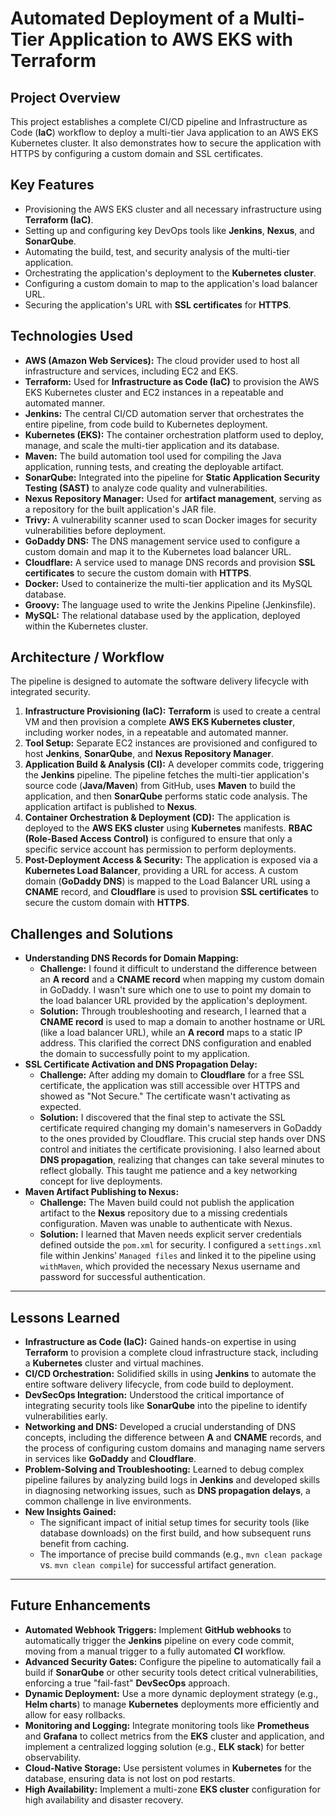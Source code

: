 # Automated Deployment of a Multi-Tier Application to AWS EKS with Terraform

## Project Overview

This project establishes a complete CI/CD pipeline and Infrastructure as Code (**IaC**) workflow to deploy a multi-tier Java application to an AWS EKS Kubernetes cluster. It also demonstrates how to secure the application with HTTPS by configuring a custom domain and SSL certificates.

## Key Features

* Provisioning the AWS EKS cluster and all necessary infrastructure using **Terraform (IaC)**.
* Setting up and configuring key DevOps tools like **Jenkins**, **Nexus**, and **SonarQube**.
* Automating the build, test, and security analysis of the multi-tier application.
* Orchestrating the application's deployment to the **Kubernetes cluster**.
* Configuring a custom domain to map to the application's load balancer URL.
* Securing the application's URL with **SSL certificates** for **HTTPS**.


## Technologies Used

* **AWS (Amazon Web Services):** The cloud provider used to host all infrastructure and services, including EC2 and EKS.
* **Terraform:** Used for **Infrastructure as Code (IaC)** to provision the AWS EKS Kubernetes cluster and EC2 instances in a repeatable and automated manner.
* **Jenkins:** The central CI/CD automation server that orchestrates the entire pipeline, from code build to Kubernetes deployment.
* **Kubernetes (EKS):** The container orchestration platform used to deploy, manage, and scale the multi-tier application and its database.
* **Maven:** The build automation tool used for compiling the Java application, running tests, and creating the deployable artifact.
* **SonarQube:** Integrated into the pipeline for **Static Application Security Testing (SAST)** to analyze code quality and vulnerabilities.
* **Nexus Repository Manager:** Used for **artifact management**, serving as a repository for the built application's JAR file.
* **Trivy:** A vulnerability scanner used to scan Docker images for security vulnerabilities before deployment.
* **GoDaddy DNS:** The DNS management service used to configure a custom domain and map it to the Kubernetes load balancer URL.
* **Cloudflare:** A service used to manage DNS records and provision **SSL certificates** to secure the custom domain with **HTTPS**.
* **Docker:** Used to containerize the multi-tier application and its MySQL database.
* **Groovy:** The language used to write the Jenkins Pipeline (Jenkinsfile).
* **MySQL:** The relational database used by the application, deployed within the Kubernetes cluster.



## Architecture / Workflow

The pipeline is designed to automate the software delivery lifecycle with integrated security.

1.  **Infrastructure Provisioning (IaC):** **Terraform** is used to create a central VM and then provision a complete **AWS EKS Kubernetes cluster**, including worker nodes, in a repeatable and automated manner.
2.  **Tool Setup:** Separate EC2 instances are provisioned and configured to host **Jenkins**, **SonarQube**, and **Nexus Repository Manager**.
3.  **Application Build & Analysis (CI):** A developer commits code, triggering the **Jenkins** pipeline. The pipeline fetches the multi-tier application's source code (**Java/Maven**) from GitHub, uses **Maven** to build the application, and then **SonarQube** performs static code analysis. The application artifact is published to **Nexus**.
4.  **Container Orchestration & Deployment (CD):** The application is deployed to the **AWS EKS cluster** using **Kubernetes** manifests. **RBAC (Role-Based Access Control)** is configured to ensure that only a specific service account has permission to perform deployments.
5.  **Post-Deployment Access & Security:** The application is exposed via a **Kubernetes Load Balancer**, providing a URL for access. A custom domain (**GoDaddy DNS**) is mapped to the Load Balancer URL using a **CNAME** record, and **Cloudflare** is used to provision **SSL certificates** to secure the custom domain with **HTTPS**.














## Challenges and Solutions

* **Understanding DNS Records for Domain Mapping:**
    * **Challenge:** I found it difficult to understand the difference between an **A record** and a **CNAME record** when mapping my custom domain in GoDaddy. I wasn't sure which one to use to point my domain to the load balancer URL provided by the application's deployment.
    * **Solution:** Through troubleshooting and research, I learned that a **CNAME record** is used to map a domain to another hostname or URL (like a load balancer URL), while an **A record** maps to a static IP address. This clarified the correct DNS configuration and enabled the domain to successfully point to my application.
* **SSL Certificate Activation and DNS Propagation Delay:**
    * **Challenge:** After adding my domain to **Cloudflare** for a free SSL certificate, the application was still accessible over HTTPS and showed as "Not Secure." The certificate wasn't activating as expected.
    * **Solution:** I discovered that the final step to activate the SSL certificate required changing my domain's nameservers in GoDaddy to the ones provided by Cloudflare. This crucial step hands over DNS control and initiates the certificate provisioning. I also learned about **DNS propagation**, realizing that changes can take several minutes to reflect globally. This taught me patience and a key networking concept for live deployments.
* **Maven Artifact Publishing to Nexus:**
    * **Challenge:** The Maven build could not publish the application artifact to the **Nexus** repository due to a missing credentials configuration. Maven was unable to authenticate with Nexus.
    * **Solution:** I learned that Maven needs explicit server credentials defined outside the `pom.xml` for security. I configured a `settings.xml` file within Jenkins' `Managed files` and linked it to the pipeline using `withMaven`, which provided the necessary Nexus username and password for successful authentication.

---

## Lessons Learned

* **Infrastructure as Code (IaC):** Gained hands-on expertise in using **Terraform** to provision a complete cloud infrastructure stack, including a **Kubernetes** cluster and virtual machines.
* **CI/CD Orchestration:** Solidified skills in using **Jenkins** to automate the entire software delivery lifecycle, from code build to deployment.
* **DevSecOps Integration:** Understood the critical importance of integrating security tools like **SonarQube** into the pipeline to identify vulnerabilities early.
* **Networking and DNS:** Developed a crucial understanding of DNS concepts, including the difference between **A** and **CNAME** records, and the process of configuring custom domains and managing name servers in services like **GoDaddy** and **Cloudflare**.
* **Problem-Solving and Troubleshooting:** Learned to debug complex pipeline failures by analyzing build logs in **Jenkins** and developed skills in diagnosing networking issues, such as **DNS propagation delays**, a common challenge in live environments.
* **New Insights Gained:**
    * The significant impact of initial setup times for security tools (like database downloads) on the first build, and how subsequent runs benefit from caching.
    * The importance of precise build commands (e.g., `mvn clean package` vs. `mvn clean compile`) for successful artifact generation.

---

## Future Enhancements

* **Automated Webhook Triggers:** Implement **GitHub webhooks** to automatically trigger the **Jenkins** pipeline on every code commit, moving from a manual trigger to a fully automated **CI** workflow.
* **Advanced Security Gates:** Configure the pipeline to automatically fail a build if **SonarQube** or other security tools detect critical vulnerabilities, enforcing a true "fail-fast" **DevSecOps** approach.
* **Dynamic Deployment:** Use a more dynamic deployment strategy (e.g., **Helm charts**) to manage **Kubernetes** deployments more efficiently and allow for easy rollbacks.
* **Monitoring and Logging:** Integrate monitoring tools like **Prometheus** and **Grafana** to collect metrics from the **EKS** cluster and application, and implement a centralized logging solution (e.g., **ELK stack**) for better observability.
* **Cloud-Native Storage:** Use persistent volumes in **Kubernetes** for the database, ensuring data is not lost on pod restarts.
* **High Availability:** Implement a multi-zone **EKS cluster** configuration for high availability and disaster recovery.
